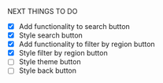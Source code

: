 NEXT THINGS TO DO 

- [x] Add functionality to search button
- [x] Style search button
- [x] Add functionality to filter by region button
- [x] Style filter by region button
- [ ] Style theme button
- [ ] Style back button